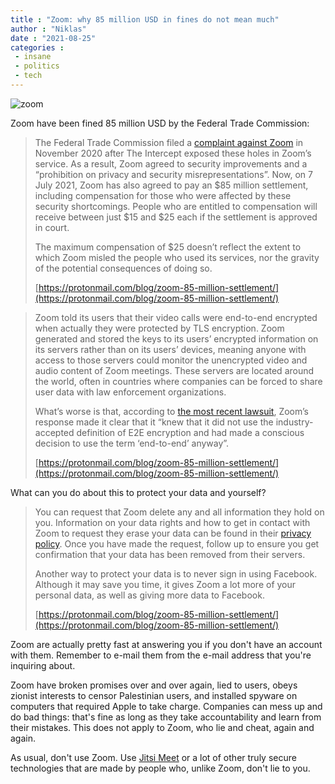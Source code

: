 ```yaml
---
title : "Zoom: why 85 million USD in fines do not mean much"
author : "Niklas"
date : "2021-08-25"
categories : 
 - insane
 - politics
 - tech
---
```


![zoom](https://niklasblog.com/wp-content/image-19.png)

Zoom have been fined 85 million USD by the Federal Trade Commission:

> The Federal Trade Commission filed a [complaint against Zoom](https://www.ftc.gov/news-events/press-releases/2020/11/ftc-requires-zoom-enhance-its-security-practices-part-settlement) in November 2020 after The Intercept exposed these holes in Zoom’s service. As a result, Zoom agreed to security improvements and a “prohibition on privacy and security misrepresentations”. Now, on 7 July 2021, Zoom has also agreed to pay an $85 million settlement, including compensation for those who were affected by these security shortcomings. People who are entitled to compensation will receive between just $15 and $25 each if the settlement is approved in court. 
> 
> The maximum compensation of $25 doesn’t reflect the extent to which Zoom misled the people who used its services, nor the gravity of the potential consequences of doing so.
> 
> [https://protonmail.com/blog/zoom-85-million-settlement/](https://protonmail.com/blog/zoom-85-million-settlement/)

<script note="" src="https://cdn.jsdelivr.net/gh/Blogger-Peer-Review/quotebacks@1/quoteback.js"></script>

> Zoom told its users that their video calls were end-to-end encrypted when actually they were protected by TLS encryption. Zoom generated and stored the keys to its users’ encrypted information on its servers rather than on its users’ devices, meaning anyone with access to those servers could monitor the unencrypted video and audio content of Zoom meetings. These servers are located around the world, often in countries where companies can be forced to share user data with law enforcement organizations.
> 
> What’s worse is that, according to [the most recent lawsuit](https://storage.courtlistener.com/recap/gov.uscourts.cand.357336/gov.uscourts.cand.357336.179.0.pdf), Zoom’s response made it clear that it “knew that it did not use the industry-accepted definition of E2E encryption and had made a conscious decision to use the term ‘end-to-end’ anyway”.
> 
> [https://protonmail.com/blog/zoom-85-million-settlement/](https://protonmail.com/blog/zoom-85-million-settlement/)

<script note="" src="https://cdn.jsdelivr.net/gh/Blogger-Peer-Review/quotebacks@1/quoteback.js"></script>

What can you do about this to protect your data and yourself?

> You can request that Zoom delete any and all information they hold on you. Information on your data rights and how to get in contact with Zoom to request they erase your data can be found in their [privacy policy](https://zoom.us/privacy). Once you have made the request, follow up to ensure you get confirmation that your data has been removed from their servers.
> 
> Another way to protect your data is to never sign in using Facebook. Although it may save you time, it gives Zoom a lot more of your personal data, as well as giving more data to Facebook.
> 
> [https://protonmail.com/blog/zoom-85-million-settlement/](https://protonmail.com/blog/zoom-85-million-settlement/)

<script note="" src="https://cdn.jsdelivr.net/gh/Blogger-Peer-Review/quotebacks@1/quoteback.js"></script>

Zoom are actually pretty fast at answering you if you don't have an account with them. Remember to e-mail them from the e-mail address that you're inquiring about.

Zoom have broken promises over and over again, lied to users, obeys zionist interests to censor Palestinian users, and installed spyware on computers that required Apple to take charge. Companies can mess up and do bad things: that's fine as long as they take accountability and learn from their mistakes. This does not apply to Zoom, who lie and cheat, again and again.

As usual, don't use Zoom. Use [Jitsi Meet](https://meet.jit.si/) or a lot of other truly secure technologies that are made by people who, unlike Zoom, don't lie to you.
